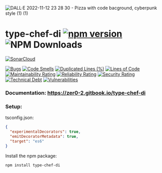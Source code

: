 ![DALL·E 2022-11-12 23 28 30 - Pizza with code bacground, cyberpunk style (1) (1)](https://user-images.githubusercontent.com/48491140/201497104-1836aea0-27cc-42fa-909c-26219dda6d61.png)

# type-chef-di [![npm version](https://img.shields.io/npm/v/type-chef-di)](https://www.npmjs.com/package/type-chef-di) ![NPM Downloads](https://img.shields.io/npm/dw/type-chef-di)




[![SonarCloud](https://sonarcloud.io/images/project_badges/sonarcloud-black.svg)](https://sonarcloud.io/summary/new_code?id=OpenZer0_type-chef-di)

[![Bugs](https://sonarcloud.io/api/project_badges/measure?project=OpenZer0_type-chef-di&metric=bugs)](https://sonarcloud.io/summary/new_code?id=OpenZer0_type-chef-di)
[![Code Smells](https://sonarcloud.io/api/project_badges/measure?project=OpenZer0_type-chef-di&metric=code_smells)](https://sonarcloud.io/summary/new_code?id=OpenZer0_type-chef-di)
[![Duplicated Lines (%)](https://sonarcloud.io/api/project_badges/measure?project=OpenZer0_type-chef-di&metric=duplicated_lines_density)](https://sonarcloud.io/summary/new_code?id=OpenZer0_type-chef-di)
[![Lines of Code](https://sonarcloud.io/api/project_badges/measure?project=OpenZer0_type-chef-di&metric=ncloc)](https://sonarcloud.io/summary/new_code?id=OpenZer0_type-chef-di)
[![Maintainability Rating](https://sonarcloud.io/api/project_badges/measure?project=OpenZer0_type-chef-di&metric=sqale_rating)](https://sonarcloud.io/summary/new_code?id=OpenZer0_type-chef-di)
[![Reliability Rating](https://sonarcloud.io/api/project_badges/measure?project=OpenZer0_type-chef-di&metric=reliability_rating)](https://sonarcloud.io/summary/new_code?id=OpenZer0_type-chef-di)
[![Security Rating](https://sonarcloud.io/api/project_badges/measure?project=OpenZer0_type-chef-di&metric=security_rating)](https://sonarcloud.io/summary/new_code?id=OpenZer0_type-chef-di)
[![Technical Debt](https://sonarcloud.io/api/project_badges/measure?project=OpenZer0_type-chef-di&metric=sqale_index)](https://sonarcloud.io/summary/new_code?id=OpenZer0_type-chef-di)
[![Vulnerabilities](https://sonarcloud.io/api/project_badges/measure?project=OpenZer0_type-chef-di&metric=vulnerabilities)](https://sonarcloud.io/summary/new_code?id=OpenZer0_type-chef-di)


### Documentation: https://zer0-2.gitbook.io/type-chef-di

### Setup:

tsconfig.json:
```json
{
  "experimentalDecorators": true,
  "emitDecoratorMetadata": true,
  "target": "es6"
}
```
Install the npm package:

```sh
npm install type-chef-di
```
